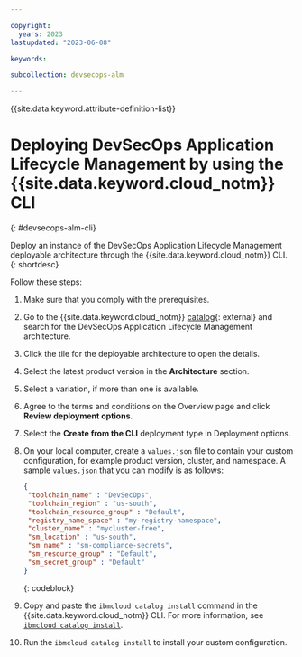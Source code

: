 ```yaml
---

copyright:
  years: 2023
lastupdated: "2023-06-08"

keywords:

subcollection: devsecops-alm

---
```


{{site.data.keyword.attribute-definition-list}}

# Deploying DevSecOps Application Lifecycle Management by using the {{site.data.keyword.cloud_notm}} CLI 
{: #devsecops-alm-cli}

Deploy an instance of the DevSecOps Application Lifecycle Management deployable architecture through the {{site.data.keyword.cloud_notm}} CLI.
{: shortdesc}

Follow these steps:

1. Make sure that you comply with the prerequisites.
1. Go to the {{site.data.keyword.cloud_notm}} [catalog](/catalog#reference_architecture){: external} and search for the DevSecOps Application Lifecycle Management architecture.
1. Click the tile for the deployable architecture to open the details.
1. Select the latest product version in the **Architecture** section.
1. Select a variation, if more than one is available.
1. Agree to the terms and conditions on the Overview page and click **Review deployment options**.
1. Select the **Create from the CLI** deployment type in Deployment options.
1. On your local computer, create a `values.json` file to contain your custom configuration, for example product version, cluster, and namespace. A sample `values.json` that you can modify is as follows:

   ```json
   {
    "toolchain_name" : "DevSecOps",
    "toolchain_region" : "us-south",
    "toolchain_resource_group" : "Default",
    "registry_name_space" : "my-registry-namespace",
    "cluster_name" : "mycluster-free",
    "sm_location" : "us-south",
    "sm_name" : "sm-compliance-secrets",
    "sm_resource_group" : "Default",
    "sm_secret_group" : "Default"
   }
   ```
   {: codeblock}
   
1. Copy and paste the `ibmcloud catalog install` command in the {{site.data.keyword.cloud_notm}} CLI. For more information, see [`ibmcloud catalog install`](/docs/cli?topic=cli-manage-catalogs-plugin#install-software-version).
1. Run the `ibmcloud catalog install` to install your custom configuration. 

